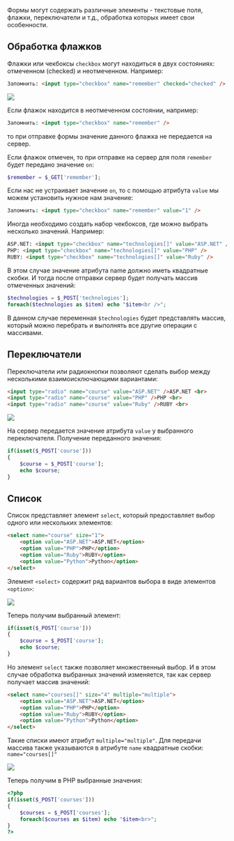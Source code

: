 Формы могут содержать различные элементы - текстовые поля, флажки, переключатели и т.д., обработка которых имеет свои особенности.

## Обработка флажков

Флажки или чекбоксы `checkbox` могут находиться в двух состояниях: отмеченном (checked) и неотмеченном. Например:

```html
Запомнить: <input type="checkbox" name="remember" checked="checked" />
```

![](https://metanit.com/web/php/pics/3.8.png)

Если флажок находится в неотмеченном состоянии, например:

```html
Запомнить: <input type="checkbox" name="remember" />
```

то при отправке формы значение данного флажка не передается на сервер.

Если флажок отмечен, то при отправке на сервер для поля `remember` будет передано значение `on`:

```php
$remember = $_GET['remember'];
```

Если нас не устраивает значение `on`, то с помощью атрибута `value` мы можем установить нужное нам значение:

```html
Запомнить: <input type="checkbox" name="remember" value="1" />
```

Иногда необходимо создать набор чекбоксов, где можно выбрать несколько значений. Например:

```html
ASP.NET: <input type="checkbox" name="technologies[]" value="ASP.NET" />
PHP: <input type="checkbox" name="technologies[]" value="PHP" />
RUBY: <input type="checkbox" name="technologies[]" value="Ruby" />
```

В этом случае значение атрибута name должно иметь квадратные скобки. И тогда после отправки сервер будет получать массив отмеченных значений:

```php
$technologies = $_POST['technologies'];
foreach($technologies as $item) echo "$item<br />";
```

В данном случае переменная `$technologies` будет представлять массив, который можно перебрать и выполнять все другие операции с массивами.

## Переключатели
Переключатели или радиокнопки позволяют сделать выбор между несколькими взаимоисключающими вариантами:

```html
<input type="radio" name="course" value="ASP.NET" />ASP.NET <br>
<input type="radio" name="course" value="PHP" />PHP <br>
<input type="radio" name="course" value="Ruby" />RUBY <br>
```

![](https://metanit.com/web/php/pics/3.9.png)

На сервер передается значение атрибута `value` у выбранного переключателя. Получение переданного значения:

```php
if(isset($_POST['course']))
{
    $course = $_POST['course'];
    echo $course;
}
```

## Список
Список представляет элемент `select`, который предоставляет выбор одного или нескольких элементов:

```html
<select name="course" size="1">
    <option value="ASP.NET">ASP.NET</option>
    <option value="PHP">PHP</option>
    <option value="Ruby">RUBY</option>
    <option value="Python">Python</option>
</select>
```

Элемент `<select>` содержит ряд вариантов выбора в виде элементов `<option>`:

![](https://metanit.com/web/php/pics/3.10.png)

Теперь получим выбранный элемент:

```php
if(isset($_POST['course']))
{
    $course = $_POST['course'];
    echo $course;
}
```

Но элемент `select` также позволяет множественный выбор. И в этом случае обработка выбранных значений изменяется, так как сервер получает массив значений:

```html
<select name="courses[]" size="4" multiple="multiple">
    <option value="ASP.NET">ASP.NET</option>
    <option value="PHP">PHP</option>
    <option value="Ruby">RUBY</option>
    <option value="Python">Python</option>
</select>
```

Такие списки имеют атрибут `multiple="multiple"`. Для передачи массива также указываются в атрибуте `name` квадратные скобки: `name="courses[]"`

![](https://metanit.com/web/php/pics/3.11.png)

Теперь получим в PHP выбранные значения:

```php
<?php
if(isset($_POST['courses']))
{
    $courses = $_POST['courses'];
    foreach($courses as $item) echo "$item<br>";
}
?>
```